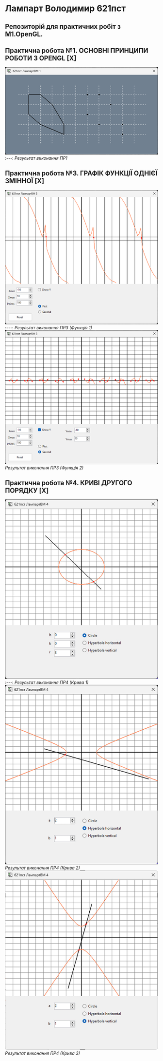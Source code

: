 # Лампарт Володимир 621пст
## Репозиторій для практичних робіт з M1.OpenGL.
 
## Практична робота №1. ОСНОВНІ ПРИНЦИПИ РОБОТИ З OPENGL [X]
![Результат виконання ПР1](screenshots/pr1.png)
:---:
*Результат виконання ПР1*

## Практична робота №3. ГРАФІК ФУНКЦІЇ ОДНІЄЇ ЗМІННОЇ [X]
![Результат виконання ПР3 1](screenshots/pr3_1.png)
:---:
*Результат виконання ПР3 (Функція 1)*
![Результат виконання ПР3 2](screenshots/pr3_2.png)
*Результат виконання ПР3 (Функція 2)*

## Практична робота №4. КРИВІ ДРУГОГО ПОРЯДКУ [X]
![Результат виконання ПР4 1](screenshots/pr4_1.png)
:---:
*Результат виконання ПР4 (Крива 1)*
![Результат виконання ПР4 2](screenshots/pr4_2.png)
*Результат виконання ПР4 (Крива 2)*
![Результат виконання ПР4 3](screenshots/pr4_3.png)
*Результат виконання ПР4 (Крива 3)*